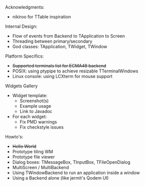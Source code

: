 Acknowledgments:

  * nikiroo for TTable inspiration

Internal Design:

  * Flow of events from Backend to TApplication to Screen
  * Threading between primary/secondary
  * God classes: TApplication, TWidget, TWindow

Platform Specifics:

  * ~~Supported terminals list for ECMA48 backend~~
  * POSIX: using ptypipe to achieve resizable TTerminalWindows
  * Linux console: using LCXterm for mouse support

Widgets Gallery
  * Widget template:
    * Screenshot(s)
    * Example usage
    * Link to Javadoc
  * For each widget:
    * Fix PMD warnings
    * Fix checkstyle issues

Howto's:

  * ~~Hello World~~
  * Prototype tiling WM
  * Prototype file viewer
  * Dialog boxes: TMessageBox, TInputBox, TFileOpenDialog
  * MultiScreen / MultiBackend
  * Using TWindowBackend to run an application inside a window
  * Using a Backend alone (like jermit's Qodem UI)

